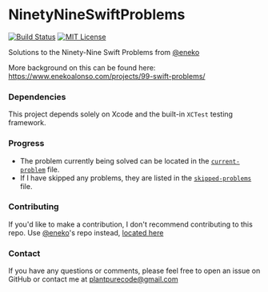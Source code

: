 # NinetyNineSwiftProblems

[![Build Status](https://travis-ci.org/plantpurecode/NinetyNineSwiftProblems.svg?branch=master)](https://travis-ci.org/plantpurecode/NinetyNineSwiftProblems)
[![MIT License](https://camo.githubusercontent.com/bba9d52d3e0d92a3d95a660cff2dcc743cdb5059/68747470733a2f2f696d672e736869656c64732e696f2f62616467652f6c6963656e73652d6d69742d627269676874677265656e2e7376673f7374796c653d666c6174)](https://github.com/plantpurecode/NinetyNineSwiftProblems/blob/master/LICENSE)

Solutions to the Ninety-Nine Swift Problems from [@eneko](http://github.com/eneko)

More background on this can be found here: https://www.enekoalonso.com/projects/99-swift-problems/

### Dependencies

This project depends solely on Xcode and the built-in `XCTest` testing framework.

### Progress

- The problem currently being solved can be located in the [`current-problem`](https://github.com/plantpurecode/NinetyNineSwiftProblems/blob/master/current-problem) file.
- If I have skipped any problems, they are listed in the [`skipped-problems`](https://github.com/plantpurecode/NinetyNineSwiftProblems/blob/master/skipped-problems) file.

### Contributing

If you'd like to make a contribution, I don't recommend contributing to this repo. Use [@eneko](http;//github.com/eneko)'s repo instead, [located here](https://github.com/eneko/Ninety-Nine-Swift-Solutions)

### Contact

If you have any questions or comments, please feel free to open an issue on GitHub or contact me at [plantpurecode@gmail.com](mailto:plantpurecode@gmail.com)
